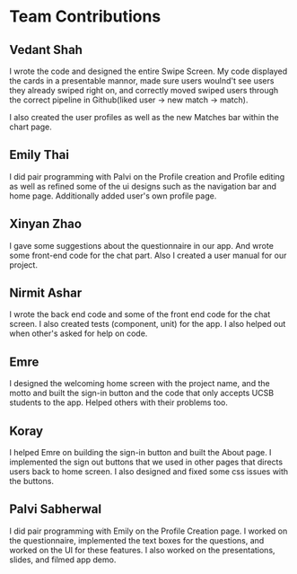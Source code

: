 # Team Contributions

## Vedant Shah
I wrote the code and designed the entire Swipe Screen. My code displayed the cards in a presentable mannor, made sure users woulnd't see users they already swiped right on, and correctly moved swiped users through the correct pipeline in Github(liked user -> new match -> match).

I also created the user profiles as well as the new Matches bar within the chart page.

## Emily Thai
I did pair programming with Palvi on the Profile creation and Profile editing as well as refined some of the ui designs such as the navigation bar and home page. Additionally added user's own profile page.

## Xinyan Zhao
I gave some suggestions about the questionnaire in our app. And wrote some front-end code for the chat part. Also I created a user manual for our project.

## Nirmit Ashar
I wrote the back end code and some of the front end code for the chat screen. I also created tests (component, unit) for the app. I also helped out when other's asked for help on code. 

## Emre
I designed the welcoming home screen with the project name, and the motto and built the sign-in button and the code that only accepts UCSB students to the app. Helped others with their problems too.

## Koray
I helped Emre on building the sign-in button and built the About page. I implemented the sign out buttons that we used in other pages that directs users back to home screen. I also designed and fixed some css issues with the buttons.

## Palvi Sabherwal
I did pair programming with Emily on the Profile Creation page. I worked on the questionnaire, implemented the text boxes for the questions, and worked on the UI for these features. I also worked on the presentations, slides, and filmed app demo.
